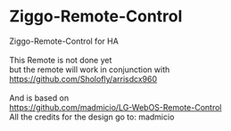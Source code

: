# Ziggo-Remote-Control<br>
Ziggo-Remote-Control for HA<br>
<br>
This Remote is not done yet<br>
but the remote will work in conjunction with<br>
https://github.com/Sholofly/arrisdcx960<br>
<br>
And is based on<br>
https://github.com/madmicio/LG-WebOS-Remote-Control<br>
All the credits for the design go to: madmicio<br>
